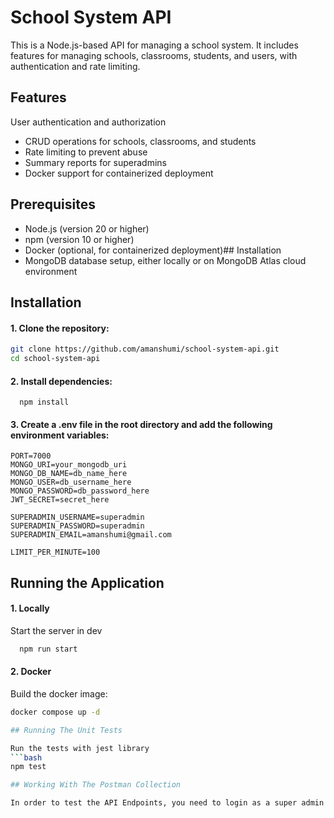 # School System API

This is a Node.js-based API for managing a school system. It includes features for managing schools, classrooms, students, and users, with authentication and rate limiting.
## Features

User authentication and authorization
- CRUD operations for schools, classrooms, and students
- Rate limiting to prevent abuse
- Summary reports for superadmins
- Docker support for containerized deployment

## Prerequisites

- Node.js (version 20 or higher)
- npm (version 10 or higher)
- Docker (optional, for containerized deployment)## Installation
- MongoDB database setup, either locally or on MongoDB Atlas cloud environment

## Installation

#### 1. Clone the repository:

   ```sh
   git clone https://github.com/amanshumi/school-system-api.git
   cd school-system-api 
   ```
   

#### 2. Install dependencies:
```
  npm install
  ```
#### 3. Create a .env file in the root directory and add the following environment variables:

    PORT=7000
    MONGO_URI=your_mongodb_uri
    MONGO_DB_NAME=db_name_here
    MONGO_USER=db_username_here
    MONGO_PASSWORD=db_password_here
    JWT_SECRET=secret_here

    SUPERADMIN_USERNAME=superadmin
    SUPERADMIN_PASSWORD=superadmin
    SUPERADMIN_EMAIL=amanshumi@gmail.com

    LIMIT_PER_MINUTE=100
    
## Running the Application

#### 1. Locally

Start the server in dev

```bash
  npm run start
```

#### 2. Docker

Build the docker image:
```sh
docker compose up -d

## Running The Unit Tests

Run the tests with jest library
```bash
npm test

## Working With The Postman Collection

In order to test the API Endpoints, you need to login as a super admin first to create the schools. Get the credentials from the environment variables labelled as 'SUPERADMIN_USERNAME' and 'SUPERADMIN_PASSWORD' to login for the first time as a super admin user. Then, you will be able to continue with making the API calls for the rest of the operations.

